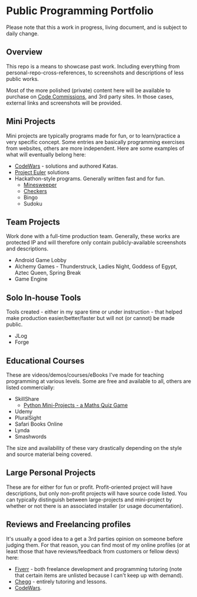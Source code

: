 # Public Programming Portfolio
Please note that this a work in progress, living document, and is subject to daily change.

## Overview
This repo is a means to showcase past work. Including everything from personal-repo-cross-references, to screenshots and descriptions of less public works.

Most of the more polished (private) content here will be available to purchase on [Code Commissions](www.codecommissions.com), and 3rd party sites. In those cases, external links and screenshots will be provided.

## Mini Projects
Mini projects are typically programs made for fun, or to learn/practice a very specific concept. Some entries are basically programming exercises from websites, others are more independent.
Here are some examples of what will eventually belong here:
 - [CodeWars](https://www.codewars.com/users/Anarki) - solutions and authored Katas.
 - [Project Euler](https://projecteuler.net/) solutions
  - Hackathon-style programs. Generally written fast and for fun.
	 - [Minesweeper](Fun-And-Games/Minesweeper/README.md) 
	 - [Checkers](Fun-And-Games/Checkers/README.md) 
	 - Bingo
	 - Sudoku
 
## Team Projects
Work done with a full-time production team. Generally, these works are protected IP and will therefore only contain publicly-available screenshots and descriptions.
 - Android Game Lobby
 - Alchemy Games - Thunderstruck, Ladies Night, Goddess of Egypt, Aztec Queen, Spring Break
 - Game Engine
 
## Solo In-house Tools
Tools created - either in my spare time or under instruction - that helped make production easier/better/faster but will not (or cannot) be made public.
 - JLog
 - Forge

## Educational Courses
These are videos/demos/courses/eBooks I've made for teaching programming at various levels. Some are free and available to all, others are listed commercially:
 - SkillShare
 	- [Python Mini-Projects - a Maths Quiz Game](https://skl.sh/2vgU7Y7)
 - Udemy
 - PluralSight
 - Safari Books Online
 - Lynda
 - Smashwords 
 
The size and availability of these vary drastically depending on the style and source material being covered.  
 
## Large Personal Projects
These are for either for fun or profit. Profit-oriented project will have descriptions, but only non-profit projects will have source code listed. You can typically distinguish between large-projects and mini-project by whether or not there is an associated installer (or usage documentation).

## Reviews and Freelancing profiles
It's usually a good idea to a get a 3rd parties opinion on someone before judging them. For that reason, you can find most of my online profiles (or at least those that have reviews/feedback from customers or fellow devs) here:
 - [Fiverr](https://www.fiverr.com/users/matthew_zar/) - both freelance development and programming tutoring (note that certain items are unlisted because I can't keep up with demand).
 - [Chegg](https://www.chegg.com/tutors/online-tutors/Matthew-F-05446/) - entirely tutoring and lessons.
 - [CodeWars](https://www.codewars.com/users/Anarki).
